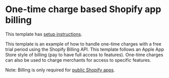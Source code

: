 # One-time charge based Shopify app billing

This template has [setup instructions](template-setup).

This template is an example of how to handle one-time charges with a free trial period using the Shopify Billing API. This template follows an Apple App Store style of billing (pay to have full access to features). One-time charges can also be used to charge merchants for access to specific features.

Note: Billing is only required for [public Shopify apps](https://help.shopify.com/en/manual/apps/app-types).
